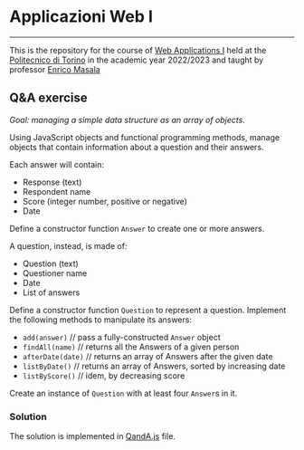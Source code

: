 # Applicazioni Web I
---
This is the repository for the course of [Web Applications I](http://media.polito.it/wordpress/classes/aw1/index.html) held at the [Politecnico di Torino](https://www.polito.it) in the academic year 2022/2023 and taught by professor [Enrico Masala](https://www.polito.it/en/staff?p=004111)

## Q&A exercise
_Goal: managing a simple data structure as an array of objects_.

Using JavaScript objects and functional programming methods, manage objects that contain information about a question and their answers.

Each answer will contain:
- Response (text)
- Respondent name
- Score (integer number, positive or negative)
- Date

Define a constructor function `Answer` to create one or more answers.

A question, instead, is made of:
- Question (text)
- Questioner name
- Date
- List of answers

Define a constructor function `Question` to represent a question. Implement the following methods to manipulate its answers: 

- `add(answer)` // pass a fully-constructed `Answer` object
- `findAll(name)` // returns all the Answers of a given person
- `afterDate(date)` // returns an array of Answers after the given date
- `listByDate()` // returns an array of Answers, sorted by increasing date
- `listByScore()` // idem, by decreasing score

Create an instance of `Question` with at least four `Answer`s in it.

### Solution
The solution is implemented in [QandA.js](https://github.com/lorenzobellino/WebApp-I/tree/master/test-examples/week2/QandA.js) file.